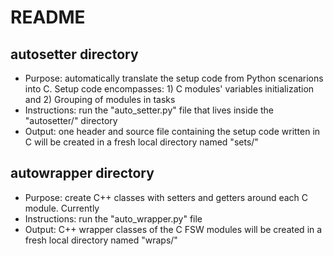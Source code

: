 # README

## autosetter directory
- Purpose: automatically translate the setup code from Python scenarions into C. Setup code encompasses: 1) C modules' variables initialization and 2) Grouping of modules in tasks
- Instructions: run the "auto_setter.py" file that lives inside the "autosetter/" directory
- Output: one header and source file containing the setup code written in C will be created in a fresh local directory named "sets/"


## autowrapper directory
- Purpose: create C++ classes with setters and getters around each C module. Currently
- Instructions: run the "auto_wrapper.py" file
- Output: C++ wrapper classes of the C FSW modules will be created in a fresh local directory named "wraps/"


